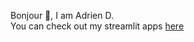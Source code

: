 Bonjour 👋, I am Adrien D.
<br /> You can check out my streamlit apps <a href='https://adriendbe-streamlit-app-home-1mtgr5.streamlitapp.com/'> here </a> 

<!---
AdrienDBe/AdrienDBe is a ✨ special ✨ repository because its `README.md` (this file) appears on your GitHub profile.
You can click the Preview link to take a look at your changes.
--->
